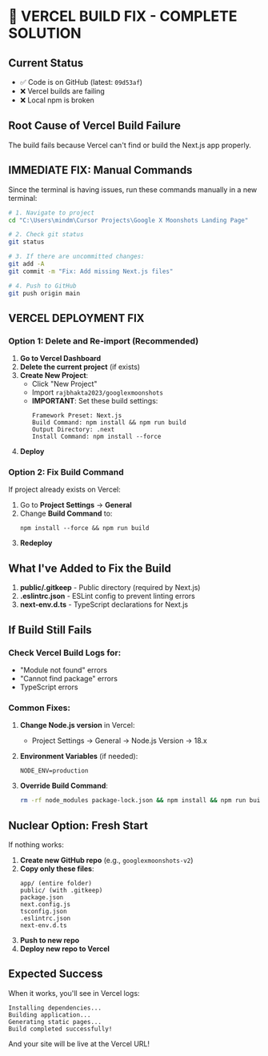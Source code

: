 # 🚨 VERCEL BUILD FIX - COMPLETE SOLUTION

## **Current Status**
- ✅ Code is on GitHub (latest: `09d53af`)
- ❌ Vercel builds are failing
- ❌ Local npm is broken

## **Root Cause of Vercel Build Failure**
The build fails because Vercel can't find or build the Next.js app properly.

## **IMMEDIATE FIX: Manual Commands**

Since the terminal is having issues, run these commands manually in a new terminal:

```bash
# 1. Navigate to project
cd "C:\Users\mindm\Cursor Projects\Google X Moonshots Landing Page"

# 2. Check git status
git status

# 3. If there are uncommitted changes:
git add -A
git commit -m "Fix: Add missing Next.js files"

# 4. Push to GitHub
git push origin main
```

## **VERCEL DEPLOYMENT FIX**

### **Option 1: Delete and Re-import (Recommended)**

1. **Go to Vercel Dashboard**
2. **Delete the current project** (if exists)
3. **Create New Project**:
   - Click "New Project"
   - Import `rajbhakta2023/googlexmoonshots`
   - **IMPORTANT**: Set these build settings:
     ```
     Framework Preset: Next.js
     Build Command: npm install && npm run build
     Output Directory: .next
     Install Command: npm install --force
     ```
4. **Deploy**

### **Option 2: Fix Build Command**

If project already exists on Vercel:
1. Go to **Project Settings** → **General**
2. Change **Build Command** to:
   ```
   npm install --force && npm run build
   ```
3. **Redeploy**

## **What I've Added to Fix the Build**

1. **public/.gitkeep** - Public directory (required by Next.js)
2. **.eslintrc.json** - ESLint config to prevent linting errors
3. **next-env.d.ts** - TypeScript declarations for Next.js

## **If Build Still Fails**

### **Check Vercel Build Logs for:**
- "Module not found" errors
- "Cannot find package" errors
- TypeScript errors

### **Common Fixes:**
1. **Change Node.js version** in Vercel:
   - Project Settings → General → Node.js Version → 18.x

2. **Environment Variables** (if needed):
   ```
   NODE_ENV=production
   ```

3. **Override Build Command**:
   ```bash
   rm -rf node_modules package-lock.json && npm install && npm run build
   ```

## **Nuclear Option: Fresh Start**

If nothing works:

1. **Create new GitHub repo** (e.g., `googlexmoonshots-v2`)
2. **Copy only these files**:
   ```
   app/ (entire folder)
   public/ (with .gitkeep)
   package.json
   next.config.js
   tsconfig.json
   .eslintrc.json
   next-env.d.ts
   ```
3. **Push to new repo**
4. **Deploy new repo to Vercel**

## **Expected Success**

When it works, you'll see in Vercel logs:
```
Installing dependencies...
Building application...
Generating static pages...
Build completed successfully!
```

And your site will be live at the Vercel URL!